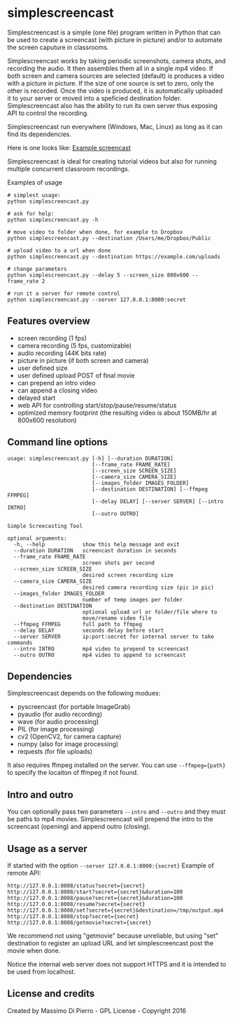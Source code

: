 # simplescreencast

Simplescreencast is a simple (one file) program written in Python that can be used to create a screencast (with picture in picture) and/or to automate the screen caputure in classrooms.

Simplescreencast works by taking periodic screenshots, camera shots, and recording the audio. It then assembles them all in a single mp4 video. If both screen and camera sources are selected (default) is produces a video with a picture in picture. If the size of one source is set to zero, only the other is recorded. Once the video is produced, it is automatically uploaded it to your server or moved into a speficied destination folder. Simplescreencast also has the ability to run its own server thus exposing API to control the recording.

Simplescreencast run everywhere (Windows, Mac, Linux) as long as it can find its dependencies. 

Here is one looks like: [Example screencast](https://dl.dropboxusercontent.com/u/18065445/Tmp/simplescreencast.mp4)

Simplescreencast is ideal for creating tutorial videos but also for running multiple concurrent classroom recordings.

Examples of usage

```
# simplest usage:
python simplescreencast.py

# ask for help:
python simplescreencast.py -h

# move video to folder when done, for example to Dropbox
python simplescreencast.py --destination /Users/me/Dropbox/Public

# upload video to a url when done
python simplescreencast.py --destination https://example.com/uploads

# change parameters
python simplescreencast.py --delay 5 --screen_size 800x600 --frame_rate 2

# run it a server for remote control
python simplescreencast.py --server 127.0.0.1:8000:secret
```

## Features overview

- screen recording (1 fps)
- camera recording (5 fps, customizable)
- audio recording (44K bits rate)
- picture in picture (if both screen and camera)
- user defined size
- user defined upload POST of final movie
- can prepend an intro video
- can append a closing video
- delayed start
- web API for controlling start/stop/pause/resume/status
- optimized memory footprint (the resulting video is about 150MB/hr at 800x600 resolution)

## Command line options

```
usage: simplescreencast.py [-h] [--duration DURATION]
                           [--frame_rate FRAME_RATE]
                           [--screen_size SCREEN_SIZE]
                           [--camera_size CAMERA_SIZE]
                           [--images_folder IMAGES_FOLDER]
                           [--destination DESTINATION] [--ffmpeg FFMPEG]
                           [--delay DELAY] [--server SERVER] [--intro INTRO]
                           [--outro OUTRO]

Simple Screecasting Tool

optional arguments:
  -h, --help            show this help message and exit
  --duration DURATION   screencast duration in seconds
  --frame_rate FRAME_RATE
                        screen shots per second
  --screen_size SCREEN_SIZE
                        desired screen recording size
  --camera_size CAMERA_SIZE
                        desired camera recording size (pic in pic)
  --images_folder IMAGES_FOLDER
                        number of temp images per folder
  --destination DESTINATION
                        optional upload url or folder/file where to
                        move/rename video file
  --ffmpeg FFMPEG       full path to ffmpeg
  --delay DELAY         seconds delay before start
  --server SERVER       ip:port:secret for internal server to take commands
  --intro INTRO         mp4 video to prepend to screencast
  --outro OUTRO         mp4 video to append to screencast
```

## Dependencies

Simplescreencast depends on the following modues:

- pyscreencast (for portable ImageGrab)
- pyaudio (for audio recording)
- wave (for audio processing)
- PIL (for image processing)
- cv2 (OpenCV2, for camera capture)
- numpy (also for image processing)
- requests (for file uploads)

It also requires ffmpeg installed on the server. 
You can use ```--ffmpeg={path}``` to specify the locaiton of ffmpeg if not found.

## Intro and outro

You can optionally pass two parameters ```--intro``` and ```--outro``` and they must be paths to mp4 movies. Simplescreencast will prepend the intro to the screencast (opening) and append outro (closing).

## Usage as a server

If started with the option ```--server 127.0.0.1:8000:{secret}``` Example of remote API:

``` 
http://127.0.0.1:8008/status?secret={secret}                                                  
http://127.0.0.1:8008/start?secret={secret}&duration=100                                    
http://127.0.0.1:8008/pause?secret={secret}&duration=100                                     
http://127.0.0.1:8008/resume?secret={secret}                                                 
http://127.0.0.1:8008/set?secret={secret}&destination=/tmp/output.mp4                        
http://127.0.0.1:8008/stop?secret={secret}                                                
http://127.0.0.1:8008/getmovie?secret={secret} 
```

We recommend not using "getmovie" because unreliable, but using "set" destination to 
register an upload URL and let simplescreencast post the movie when done.

Notice the internal web server does not support HTTPS and it is intended to be used from localhost.

## License and credits

Created by Massimo Di Pierro - GPL License - Copyright 2016
